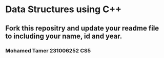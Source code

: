 # Data Structures using C++
## Fork this repositry and update your readme file to including your name, id and year.
### Mohamed Tamer 231006252 CS5